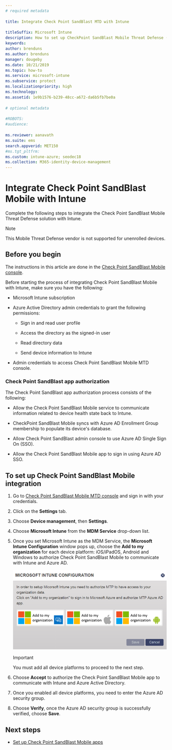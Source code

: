```yaml
---
# required metadata

title: Integrate Check Point SandBlast MTD with Intune

titleSuffix: Microsoft Intune
description: How to set up CheckPoint SandBlast Mobile Threat Defense (MTD) with Intune to control mobile device access to your corporate resources.
keywords:
author: brenduns
ms.author: brenduns
manager: dougeby
ms.date: 10/21/2019
ms.topic: how-to
ms.service: microsoft-intune
ms.subservice: protect
ms.localizationpriority: high
ms.technology:
ms.assetid: 1e9b1576-b239-48cc-a672-da6b5fb7be0a

# optional metadata

#ROBOTS:
#audience:

ms.reviewer: aanavath
ms.suite: ems
search.appverid: MET150
#ms.tgt_pltfrm:
ms.custom: intune-azure; seodec18
ms.collection: M365-identity-device-management
---
```


# Integrate Check Point SandBlast Mobile with Intune

Complete the following steps to integrate the Check Point SandBlast Mobile Threat Defense solution with Intune.

> [!NOTE]
> This Mobile Threat Defense vendor is not supported for unenrolled devices.

## Before you begin

The instructions in this article are done in the [Check Point SandBlast Mobile console](https://query.prod.cms.rt.microsoft.com/cms/api/am/binary/RE4Gh1u). 

Before starting the process of integrating Check Point SandBlast Mobile with Intune, make sure you have the following:

- Microsoft Intune subscription

- Azure Active Directory admin credentials to grant the following permissions:

  - Sign in and read user profile

  - Access the directory as the signed-in user

  - Read directory data

  - Send device information to Intune

- Admin credentials to access Check Point SandBlast Mobile MTD console.

### Check Point SandBlast app authorization

The Check Point SandBlast app authorization process consists of the following:

- Allow the Check Point SandBlast Mobile service to communicate information related to device health state back to Intune.

- CheckPoint SandBlast Mobile syncs with Azure AD Enrollment Group membership to populate its device's database.

- Allow Check Point SandBlast admin console to use Azure AD Single Sign On (SSO).

- Allow the Check Point SandBlast Mobile app to sign in using Azure AD SSO.

## To set up Check Point SandBlast Mobile integration

1. Go to [Check Point SandBlast Mobile MTD console](https://query.prod.cms.rt.microsoft.com/cms/api/am/binary/RE4Gh1u) and sign in with your credentials.

2. Click on the **Settings** tab.

3. Choose **Device management**, then **Settings**.

4. Choose **Microsoft Intune** from the **MDM Service** drop-down list.

5. Once you set Microsoft Intune as the MDM Service, the **Microsoft Intune Configuration** window pops up, choose the **Add to my organization** for each device platform: iOS/iPadOS, Android and Windows to authorize Check Point SandBlast Mobile to communicate with Intune and Azure AD.

    ![Image showing Check Point MTD Intune configuration](./media/checkpoint-sandblast-mobile-mtd-connector-integration/checkpoint-MTD-1.PNG)

    > [!IMPORTANT]
    > You must add all device platforms to proceed to the next step.

6. Choose **Accept** to authorize the Check Point SandBlast Mobile app to communicate with Intune and Azure Active Directory.

7. Once you enabled all device platforms, you need to enter the Azure AD security group.

8. Choose **Verify**, once the Azure AD security group is successfully verified, choose **Save**.

## Next steps

- [Set up Check Point SandBlast Mobile apps](mtd-apps-ios-app-configuration-policy-add-assign.md)
